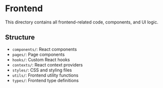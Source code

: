 
# Frontend

This directory contains all frontend-related code, components, and UI logic.

## Structure
- `components/`: React components
- `pages/`: Page components
- `hooks/`: Custom React hooks
- `contexts/`: React context providers
- `styles/`: CSS and styling files
- `utils/`: Frontend utility functions
- `types/`: Frontend type definitions

